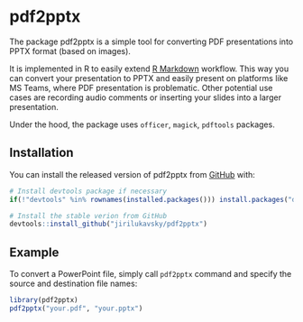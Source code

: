 
# pdf2pptx

<!-- badges: start -->
<!-- badges: end -->

The package pdf2pptx is a simple tool for converting PDF presentations into PPTX format (based on images). 

It is implemented in R to easily extend [R Markdown](https://bookdown.org/yihui/rmarkdown/beamer-presentation.html) workflow. This way you can convert your presentation to PPTX and easily present on platforms like MS Teams, where PDF presentation is problematic. Other potential use cases are recording audio comments or inserting your slides into a larger presentation.

Under the hood, the package uses `officer`, `magick`, `pdftools` packages.

## Installation

You can install the released version of pdf2pptx from [GitHub](https://github.com/jirilukavsky/pdf2pptx) with:

``` r
# Install devtools package if necessary
if(!"devtools" %in% rownames(installed.packages())) install.packages("devtools")

# Install the stable verion from GitHub
devtools::install_github("jirilukavsky/pdf2pptx")
```

## Example

To convert a PowerPoint file, simply call `pdf2pptx` command and specify the source and destination file names:

``` r
library(pdf2pptx)
pdf2pptx("your.pdf", "your.pptx")
```

